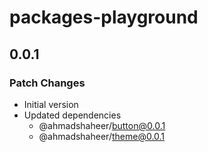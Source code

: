 # packages-playground

## 0.0.1

### Patch Changes

- Initial version
- Updated dependencies
  - @ahmadshaheer/button@0.0.1
  - @ahmadshaheer/theme@0.0.1
